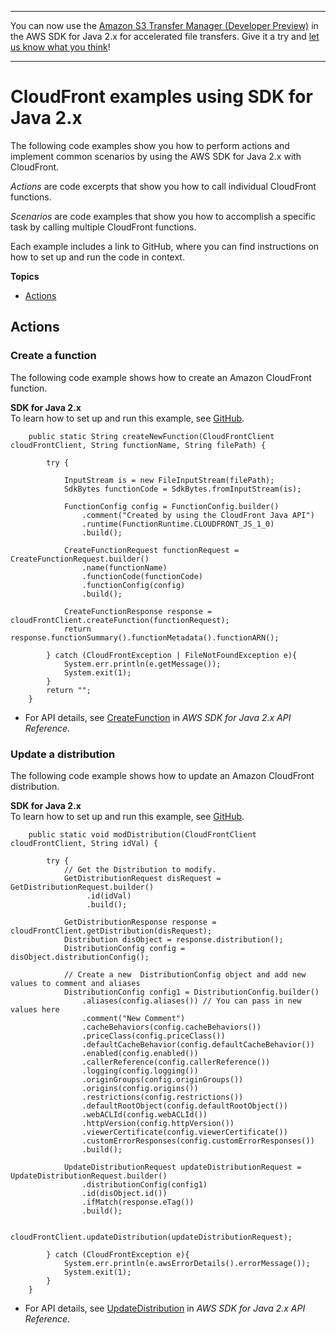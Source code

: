--------

You can now use the [Amazon S3 Transfer Manager \(Developer Preview\)](https://bit.ly/2WQebiP) in the AWS SDK for Java 2\.x for accelerated file transfers\. Give it a try and [let us know what you think](https://bit.ly/3zT1YYM)\!

--------

# CloudFront examples using SDK for Java 2\.x<a name="java_cloudfront_code_examples"></a>

The following code examples show you how to perform actions and implement common scenarios by using the AWS SDK for Java 2\.x with CloudFront\.

*Actions* are code excerpts that show you how to call individual CloudFront functions\.

*Scenarios* are code examples that show you how to accomplish a specific task by calling multiple CloudFront functions\.

Each example includes a link to GitHub, where you can find instructions on how to set up and run the code in context\.

**Topics**
+ [Actions](#w620aac15c13b9c15c13)

## Actions<a name="w620aac15c13b9c15c13"></a>

### Create a function<a name="cloudfront_CreateFunction_java_topic"></a>

The following code example shows how to create an Amazon CloudFront function\.

**SDK for Java 2\.x**  
 To learn how to set up and run this example, see [GitHub](https://github.com/awsdocs/aws-doc-sdk-examples/tree/main/javav2/example_code/cloudfront#readme)\. 
  

```
    public static String createNewFunction(CloudFrontClient cloudFrontClient, String functionName, String filePath) {

        try {

            InputStream is = new FileInputStream(filePath);
            SdkBytes functionCode = SdkBytes.fromInputStream(is);

            FunctionConfig config = FunctionConfig.builder()
                .comment("Created by using the CloudFront Java API")
                .runtime(FunctionRuntime.CLOUDFRONT_JS_1_0)
                .build();

            CreateFunctionRequest functionRequest = CreateFunctionRequest.builder()
                .name(functionName)
                .functionCode(functionCode)
                .functionConfig(config)
                .build();

            CreateFunctionResponse response = cloudFrontClient.createFunction(functionRequest);
            return response.functionSummary().functionMetadata().functionARN();

        } catch (CloudFrontException | FileNotFoundException e){
            System.err.println(e.getMessage());
            System.exit(1);
        }
        return "";
    }
```
+  For API details, see [CreateFunction](https://docs.aws.amazon.com/goto/SdkForJavaV2/cloudfront-2020-05-31/CreateFunction) in *AWS SDK for Java 2\.x API Reference*\. 

### Update a distribution<a name="cloudfront_UpdateDistribution_java_topic"></a>

The following code example shows how to update an Amazon CloudFront distribution\.

**SDK for Java 2\.x**  
 To learn how to set up and run this example, see [GitHub](https://github.com/awsdocs/aws-doc-sdk-examples/tree/main/javav2/example_code/cloudfront#readme)\. 
  

```
    public static void modDistribution(CloudFrontClient cloudFrontClient, String idVal) {

        try {
            // Get the Distribution to modify.
            GetDistributionRequest disRequest = GetDistributionRequest.builder()
                 .id(idVal)
                 .build();

            GetDistributionResponse response = cloudFrontClient.getDistribution(disRequest);
            Distribution disObject = response.distribution();
            DistributionConfig config = disObject.distributionConfig();

            // Create a new  DistributionConfig object and add new values to comment and aliases
            DistributionConfig config1 = DistributionConfig.builder()
                .aliases(config.aliases()) // You can pass in new values here
                .comment("New Comment")
                .cacheBehaviors(config.cacheBehaviors())
                .priceClass(config.priceClass())
                .defaultCacheBehavior(config.defaultCacheBehavior())
                .enabled(config.enabled())
                .callerReference(config.callerReference())
                .logging(config.logging())
                .originGroups(config.originGroups())
                .origins(config.origins())
                .restrictions(config.restrictions())
                .defaultRootObject(config.defaultRootObject())
                .webACLId(config.webACLId())
                .httpVersion(config.httpVersion())
                .viewerCertificate(config.viewerCertificate())
                .customErrorResponses(config.customErrorResponses())
                .build();

            UpdateDistributionRequest updateDistributionRequest = UpdateDistributionRequest.builder()
                .distributionConfig(config1)
                .id(disObject.id())
                .ifMatch(response.eTag())
                .build();

            cloudFrontClient.updateDistribution(updateDistributionRequest);

        } catch (CloudFrontException e){
            System.err.println(e.awsErrorDetails().errorMessage());
            System.exit(1);
        }
    }
```
+  For API details, see [UpdateDistribution](https://docs.aws.amazon.com/goto/SdkForJavaV2/cloudfront-2020-05-31/UpdateDistribution) in *AWS SDK for Java 2\.x API Reference*\. 